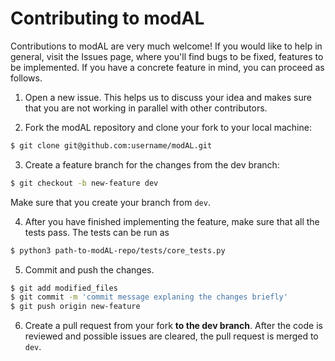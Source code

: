 Contributing to modAL
=====================

Contributions to modAL are very much welcome! If you would like to help in general, visit the Issues page, where you'll find bugs to be fixed, features to be implemented. If you have a concrete feature in mind, you can proceed as follows.

1. Open a new issue. This helps us to discuss your idea and makes sure that you are not working in parallel with other contributors.

2. Fork the modAL repository and clone your fork to your local machine:
```bash
$ git clone git@github.com:username/modAL.git
```

3. Create a feature branch for the changes from the dev branch:
```bash
$ git checkout -b new-feature dev
```
Make sure that you create your branch from ```dev```.

4. After you have finished implementing the feature, make sure that all the tests pass. The tests can be run as
```bash
$ python3 path-to-modAL-repo/tests/core_tests.py
```

5. Commit and push the changes.
```bash
$ git add modified_files
$ git commit -m 'commit message explaning the changes briefly'
$ git push origin new-feature
```

6. Create a pull request from your fork **to the dev branch**. After the code is reviewed and possible issues are cleared, the pull request is merged to ```dev```.
